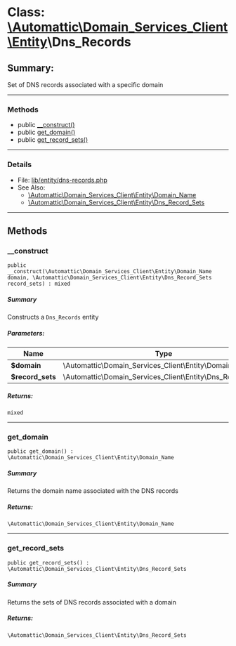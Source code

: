 # Class: [\Automattic](../namespaces/automattic.md)[\Domain_Services_Client](../namespaces/automattic-domain-services-client.md)[\Entity](../namespaces/automattic-domain-services-client-entity.md)\Dns_Records

## Summary:

Set of DNS records associated with a specific domain


---

### Methods

* public [__construct()](#method___construct)
* public [get_domain()](#method_get_domain)
* public [get_record_sets()](#method_get_record_sets)

---

### Details

* File: [lib/entity/dns-records.php](../../lib/entity/dns-records.php)
* See Also:
  * [\Automattic\Domain_Services_Client\Entity\Domain_Name](../classes/Automattic-Domain-Services-Client-Entity-Domain-Name.md)
  * [\Automattic\Domain_Services_Client\Entity\Dns_Record_Sets](../classes/Automattic-Domain-Services-Client-Entity-Dns-Record-Sets.md)

---

## Methods

<a id="method___construct"></a>
### __construct

```
public __construct(\Automattic\Domain_Services_Client\Entity\Domain_Name  domain, \Automattic\Domain_Services_Client\Entity\Dns_Record_Sets  record_sets) : mixed
```

##### Summary

Constructs a `Dns_Records` entity

##### Parameters:

| Name | Type | Default |
|------|------|---------|
| **$domain** | \Automattic\Domain_Services_Client\Entity\Domain_Name |  |
| **$record_sets** | \Automattic\Domain_Services_Client\Entity\Dns_Record_Sets |  |

##### Returns:

```
mixed
```

---

<a id="method_get_domain"></a>
### get_domain

```
public get_domain() : \Automattic\Domain_Services_Client\Entity\Domain_Name
```

##### Summary

Returns the domain name associated with the DNS records

##### Returns:

```
\Automattic\Domain_Services_Client\Entity\Domain_Name
```

---

<a id="method_get_record_sets"></a>
### get_record_sets

```
public get_record_sets() : \Automattic\Domain_Services_Client\Entity\Dns_Record_Sets
```

##### Summary

Returns the sets of DNS records associated with a domain

##### Returns:

```
\Automattic\Domain_Services_Client\Entity\Dns_Record_Sets
```
